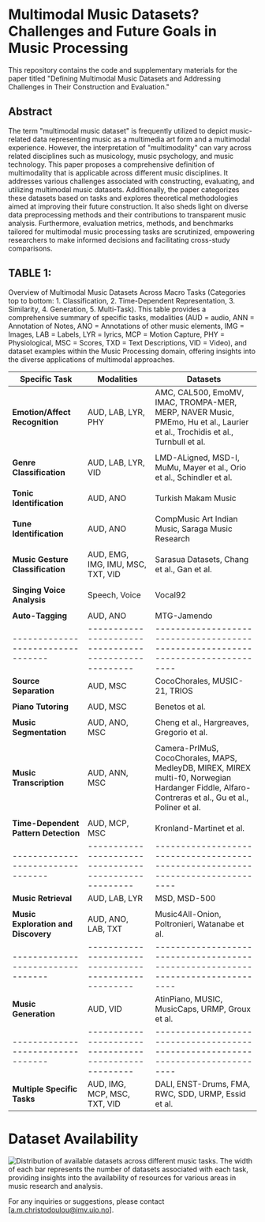# Multimodal Music Datasets? Challenges and Future Goals in Music Processing

This repository contains the code and supplementary materials for the paper titled "Defining Multimodal Music Datasets and Addressing Challenges in Their Construction and Evaluation."

## Abstract
The term "multimodal music dataset" is frequently utilized to depict music-related data representing music as a multimedia art form and a multimodal experience. However, the interpretation of "multimodality" can vary across related disciplines such as musicology, music psychology, and music technology. This paper proposes a comprehensive definition of multimodality that is applicable across different music disciplines. It addresses various challenges associated with constructing, evaluating, and utilizing multimodal music datasets. Additionally, the paper categorizes these datasets based on tasks and explores theoretical methodologies aimed at improving their future construction. It also sheds light on diverse data preprocessing methods and their contributions to transparent music analysis. Furthermore, evaluation metrics, methods, and benchmarks tailored for multimodal music processing tasks are scrutinized, empowering researchers to make informed decisions and facilitating cross-study comparisons.

## TABLE 1: 

Overview of Multimodal Music Datasets Across Macro Tasks (Categories top to bottom: 1. Classification, 2. Time-Dependent Representation, 3. Similarity, 4. Generation, 5. Multi-Task). This table provides a comprehensive summary of specific tasks, modalities (AUD = audio, ANN = Annotation of Notes, ANO = Annotations of other music elements, IMG = Images, LAB = Labels, LYR = lyrics, MCP = Motion Capture, PHY = Physiological, MSC = Scores, TXD = Text Descriptions, VID = Video), and dataset examples within the Music Processing domain, offering insights into the diverse applications of multimodal approaches.

| Specific Task                   | Modalities                                          | Datasets                                                                       |
|---------------------------------|-----------------------------------------------------|--------------------------------------------------------------------------------|
| **Emotion/Affect Recognition**  | AUD, LAB, LYR, PHY                                 | AMC, CAL500, EmoMV, IMAC, TROMPA-MER, MERP, NAVER Music, PMEmo, Hu et al., Laurier et al., Trochidis et al., Turnbull et al. |
|                                 |                                                     |                                                                                |
| **Genre Classification**        | AUD, LAB, LYR, VID                                 | LMD-ALigned, MSD-I, MuMu, Mayer et al., Orio et al., Schindler et al.         |
|                                 |                                                     |                                                                                |
| **Tonic Identification**        | AUD, ANO                                            | Turkish Makam Music                                                           |
|                                 |                                                     |                                                                                |
| **Tune Identification**         | AUD, ANO                                            | CompMusic Art Indian Music, Saraga Music Research                             |
|                                 |                                                     |                                                                                |
| **Music Gesture Classification**| AUD, EMG, IMG, IMU, MSC, TXT, VID                  | Sarasua Datasets, Chang et al., Gan et al.                                    |
|                                 |                                                     |                                                                                |
| **Singing Voice Analysis**      | Speech, Voice                                      | Vocal92                                                                        |
|                                 |                                                     |                                                                                |
| **Auto-Tagging**                | AUD, ANO                                            | MTG-Jamendo                                                                    |
|---------------------------------|-----------------------------------------------------|--------------------------------------------------------------------------------|
| **Source Separation**           | AUD, MSC                                            | CocoChorales, MUSIC-21, TRIOS                                                 |
|                                 |                                                     |                                                                                |
| **Piano Tutoring**              | AUD, MSC                                            | Benetos et al.                                                                 |
|                                 |                                                     |                                                                                |
| **Music Segmentation**          | AUD, ANO, MSC                                       | Cheng et al., Hargreaves, Gregorio et al.                                      |
|                                 |                                                     |                                                                                |
| **Music Transcription**         | AUD, ANN, MSC                                       | Camera-PrIMuS, CocoChorales, MAPS, MedleyDB, MIREX, MIREX multi-f0, Norwegian Hardanger Fiddle, Alfaro-Contreras et al., Gu et al., Poliner et al. |
|                                 |                                                     |                                                                                |
| **Time-Dependent Pattern Detection** | AUD, MCP, MSC                                  | Kronland-Martinet et al.                                                      |
|---------------------------------|-----------------------------------------------------|--------------------------------------------------------------------------------|
| **Music Retrieval**             | AUD, LAB, LYR                                       | MSD, MSD-500                                                                  |
|                                 |                                                     |                                                                                |
| **Music Exploration and Discovery** | AUD, ANO, LAB, TXT                             | Music4All-Onion, Poltronieri, Watanabe et al.                              |
|---------------------------------|-----------------------------------------------------|--------------------------------------------------------------------------------|
| **Music Generation**             | AUD, VID                                            | AtinPiano, MUSIC, MusicCaps, URMP, Groux et al.                               |
|---------------------------------|-----------------------------------------------------|--------------------------------------------------------------------------------|
| **Multiple Specific Tasks**     | AUD, IMG, MCP, MSC, TXT, VID                      | DALI, ENST-Drums, FMA, RWC, SDD, URMP, Essid et al.                            |

# Dataset Availability

![Distribution of available datasets across different music tasks. The width of each bar represents the number of datasets associated with each task, providing insights into the availability of resources for various areas in music research and analysis.]([Fig3.eps](https://github.com/MuTecEn/Multimodal-Music-Datasets/blob/main/Fig3.eps))


For any inquiries or suggestions, please contact [a.m.christodoulou@imv.uio.no].
